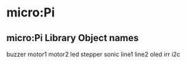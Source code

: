 # micro:Pi
micro:Pi Library
Object names
------------
buzzer
motor1
motor2
led
stepper
sonic
line1
line2
oled
irr
i2c
